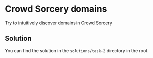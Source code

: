 # Crowd Sorcery domains

Try to intuitively discover domains in Crowd Sorcery

## Solution
You can find the solution in the `solutions/task-2` directory in the root.